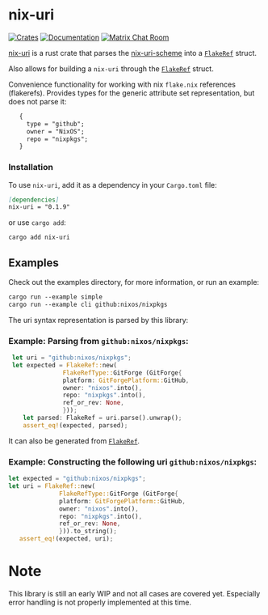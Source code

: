 # nix-uri
[![Crates](https://img.shields.io/crates/v/nix-uri?style=flat-square)](https://crates.io/crates/nix-uri)
[![Documentation](https://img.shields.io/badge/nix_uri-documentation-fc0060?style=flat-square)](https://docs.rs/nix-uri)
[![Matrix Chat Room](https://img.shields.io/badge/chat-on%20matrix-1d7e64?logo=matrix&style=flat-square)](https://matrix.to/#/#nix-uri:matrix.org)


<!-- cargo-rdme start -->


[nix-uri](https://crates.io/crates/nix-uri) is a rust crate that parses
the [nix-uri-scheme](https://nixos.org/manual/nix/stable/command-ref/new-cli/nix3-flake#url-like-syntax)
into a [`FlakeRef`](flakeref::FlakeRef) struct.

Also allows for building a `nix-uri` through the [`FlakeRef`](flakeref::FlakeRef)
struct.

Convenience functionality for working with nix `flake.nix` references (flakerefs).
Provides types for the generic attribute set representation, but does not parse it:

``` markdown
   {
     type = "github";
     owner = "NixOS";
     repo = "nixpkgs";
   }
```

### Installation

To use `nix-uri`, add it as a dependency in your `Cargo.toml` file:

```markdown
[dependencies]
nix-uri = "0.1.9"
```

or use `cargo add`:

```markdown
cargo add nix-uri
```

## Examples
Check out the examples directory, for more information, or run an example:

```markdown
cargo run --example simple
cargo run --example cli github:nixos/nixpkgs
```

The uri syntax representation is parsed by this library:
### Example: Parsing from `github:nixos/nixpkgs`:

 ```rust
  let uri = "github:nixos/nixpkgs";
  let expected = FlakeRef::new(
                FlakeRefType::GitForge (GitForge{
                platform: GitForgePlatform::GitHub,
                owner: "nixos".into(),
                repo: "nixpkgs".into(),
                ref_or_rev: None,
                }));
     let parsed: FlakeRef = uri.parse().unwrap();
     assert_eq!(expected, parsed);
  ```

  It can also be generated from [`FlakeRef`](flakeref::Flakeref).
  ### Example: Constructing the following uri `github:nixos/nixpkgs`:
  ```rust
  let expected = "github:nixos/nixpkgs";
  let uri = FlakeRef::new(
                FlakeRefType::GitForge (GitForge{
                platform: GitForgePlatform::GitHub,
                owner: "nixos".into(),
                repo: "nixpkgs".into(),
                ref_or_rev: None,
                })).to_string();
     assert_eq!(expected, uri);
  ```

<!-- cargo-rdme end -->

# Note 

This library is still an early WIP and not all cases are covered yet.
Especially error handling is not properly implemented at this time.
